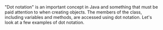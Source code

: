 "Dot notation" is an important concept in Java and something that must be paid attention to when creating objects. The members of the class, including variables and methods, are accessed using dot notation. Let's look at a few examples of dot notation.


